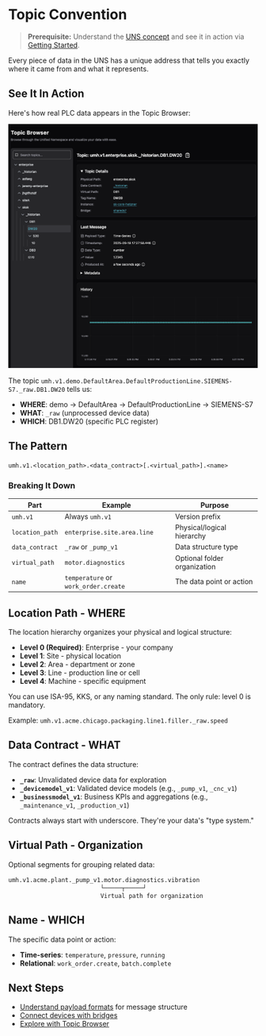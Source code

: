 # Topic Convention

> **Prerequisite:** Understand the [UNS concept](README.md) and see it in action via [Getting Started](../../getting-started/).

Every piece of data in the UNS has a unique address that tells you exactly where it came from and what it represents.

## See It In Action

Here's how real PLC data appears in the Topic Browser:

![Topic Browser showing DB1.DW20](../../getting-started/images/2-topic-browser-DB1.DW20.png)

The topic `umh.v1.demo.DefaultArea.DefaultProductionLine.SIEMENS-S7._raw.DB1.DW20` tells us:
- **WHERE**: demo → DefaultArea → DefaultProductionLine → SIEMENS-S7
- **WHAT**: `_raw` (unprocessed device data)
- **WHICH**: DB1.DW20 (specific PLC register)

## The Pattern

```
umh.v1.<location_path>.<data_contract>[.<virtual_path>].<name>
```

### Breaking It Down

| Part | Example | Purpose |
|------|---------|---------|
| `umh.v1` | Always `umh.v1` | Version prefix |
| `location_path` | `enterprise.site.area.line` | Physical/logical hierarchy |
| `data_contract` | `_raw` or `_pump_v1` | Data structure type |
| `virtual_path` | `motor.diagnostics` | Optional folder organization |
| `name` | `temperature` or `work_order.create` | The data point or action |

## Location Path - WHERE

The location hierarchy organizes your physical and logical structure:

- **Level 0 (Required)**: Enterprise - your company
- **Level 1**: Site - physical location
- **Level 2**: Area - department or zone
- **Level 3**: Line - production line or cell
- **Level 4**: Machine - specific equipment

You can use ISA-95, KKS, or any naming standard. The only rule: level 0 is mandatory.

Example: `umh.v1.acme.chicago.packaging.line1.filler._raw.speed`

## Data Contract - WHAT

The contract defines the data structure:

- **`_raw`**: Unvalidated device data for exploration
- **`_devicemodel_v1`**: Validated device models (e.g., `_pump_v1`, `_cnc_v1`)
- **`_businessmodel_v1`**: Business KPIs and aggregations (e.g., `_maintenance_v1`, `_production_v1`)

Contracts always start with underscore. They're your data's "type system."

## Virtual Path - Organization

Optional segments for grouping related data:

```
umh.v1.acme.plant._pump_v1.motor.diagnostics.vibration
                          └─────┬─────┘
                          Virtual path for organization
```

## Name - WHICH

The specific data point or action:
- **Time-series**: `temperature`, `pressure`, `running`
- **Relational**: `work_order.create`, `batch.complete`

## Next Steps

- [Understand payload formats](payload-formats.md) for message structure
- [Connect devices with bridges](../data-flows/bridges.md)
- [Explore with Topic Browser](topic-browser.md)
